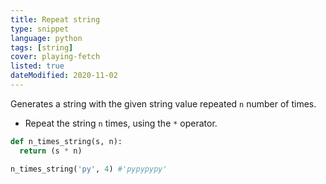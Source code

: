 ```yaml
---
title: Repeat string
type: snippet
language: python
tags: [string]
cover: playing-fetch
listed: true
dateModified: 2020-11-02
---
```


Generates a string with the given string value repeated `n` number of times.

- Repeat the string `n` times, using the `*` operator.

```py
def n_times_string(s, n):
  return (s * n)

n_times_string('py', 4) #'pypypypy'
```
